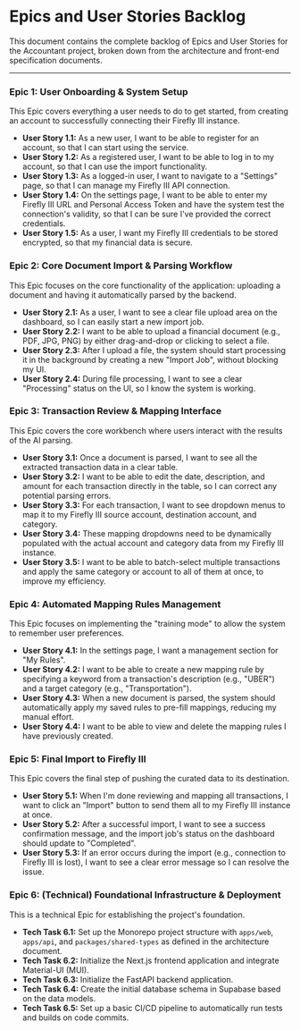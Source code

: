 # Epics and User Stories Backlog

This document contains the complete backlog of Epics and User Stories for the Accountant project, broken down from the architecture and front-end specification documents.

---

### **Epic 1: User Onboarding & System Setup**
This Epic covers everything a user needs to do to get started, from creating an account to successfully connecting their Firefly III instance.

*   **User Story 1.1:** As a new user, I want to be able to register for an account, so that I can start using the service.
*   **User Story 1.2:** As a registered user, I want to be able to log in to my account, so that I can use the import functionality.
*   **User Story 1.3:** As a logged-in user, I want to navigate to a "Settings" page, so that I can manage my Firefly III API connection.
*   **User Story 1.4:** On the settings page, I want to be able to enter my Firefly III URL and Personal Access Token and have the system test the connection's validity, so that I can be sure I've provided the correct credentials.
*   **User Story 1.5:** As a user, I want my Firefly III credentials to be stored encrypted, so that my financial data is secure.

### **Epic 2: Core Document Import & Parsing Workflow**
This Epic focuses on the core functionality of the application: uploading a document and having it automatically parsed by the backend.

*   **User Story 2.1:** As a user, I want to see a clear file upload area on the dashboard, so I can easily start a new import job.
*   **User Story 2.2:** I want to be able to upload a financial document (e.g., PDF, JPG, PNG) by either drag-and-drop or clicking to select a file.
*   **User Story 2.3:** After I upload a file, the system should start processing it in the background by creating a new "Import Job", without blocking my UI.
*   **User Story 2.4:** During file processing, I want to see a clear "Processing" status on the UI, so I know the system is working.

### **Epic 3: Transaction Review & Mapping Interface**
This Epic covers the core workbench where users interact with the results of the AI parsing.

*   **User Story 3.1:** Once a document is parsed, I want to see all the extracted transaction data in a clear table.
*   **User Story 3.2:** I want to be able to edit the date, description, and amount for each transaction directly in the table, so I can correct any potential parsing errors.
*   **User Story 3.3:** For each transaction, I want to see dropdown menus to map it to my Firefly III source account, destination account, and category.
*   **User Story 3.4:** These mapping dropdowns need to be dynamically populated with the actual account and category data from my Firefly III instance.
*   **User Story 3.5:** I want to be able to batch-select multiple transactions and apply the same category or account to all of them at once, to improve my efficiency.

### **Epic 4: Automated Mapping Rules Management**
This Epic focuses on implementing the "training mode" to allow the system to remember user preferences.

*   **User Story 4.1:** In the settings page, I want a management section for "My Rules".
*   **User Story 4.2:** I want to be able to create a new mapping rule by specifying a keyword from a transaction's description (e.g., "UBER") and a target category (e.g., "Transportation").
*   **User Story 4.3:** When a new document is parsed, the system should automatically apply my saved rules to pre-fill mappings, reducing my manual effort.
*   **User Story 4.4:** I want to be able to view and delete the mapping rules I have previously created.

### **Epic 5: Final Import to Firefly III**
This Epic covers the final step of pushing the curated data to its destination.

*   **User Story 5.1:** When I'm done reviewing and mapping all transactions, I want to click an "Import" button to send them all to my Firefly III instance at once.
*   **User Story 5.2:** After a successful import, I want to see a success confirmation message, and the import job's status on the dashboard should update to "Completed".
*   **User Story 5.3:** If an error occurs during the import (e.g., connection to Firefly III is lost), I want to see a clear error message so I can resolve the issue.

### **Epic 6: (Technical) Foundational Infrastructure & Deployment**
This is a technical Epic for establishing the project's foundation.

*   **Tech Task 6.1:** Set up the Monorepo project structure with `apps/web`, `apps/api`, and `packages/shared-types` as defined in the architecture document.
*   **Tech Task 6.2:** Initialize the Next.js frontend application and integrate Material-UI (MUI).
*   **Tech Task 6.3:** Initialize the FastAPI backend application.
*   **Tech Task 6.4:** Create the initial database schema in Supabase based on the data models.
*   **Tech Task 6.5:** Set up a basic CI/CD pipeline to automatically run tests and builds on code commits.
